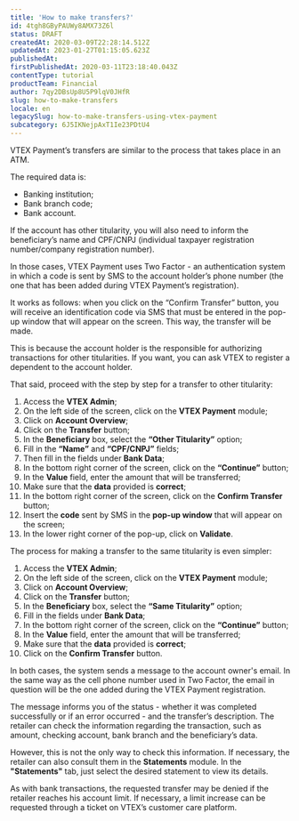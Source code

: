 ```yaml
---
title: 'How to make transfers?'
id: 4tgh8GByPAUWy8AMX73Z6l
status: DRAFT
createdAt: 2020-03-09T22:28:14.512Z
updatedAt: 2023-01-27T01:15:05.623Z
publishedAt: 
firstPublishedAt: 2020-03-11T23:18:40.043Z
contentType: tutorial
productTeam: Financial
author: 7qy2DBsUp8U5P9lqV0JHfR
slug: how-to-make-transfers
locale: en
legacySlug: how-to-make-transfers-using-vtex-payment
subcategory: 6J5IKNejpAxT1Ie23PDtU4
---
```


VTEX Payment’s transfers are similar to the process that takes place in an ATM.

The required data is:

- Banking institution;
- Bank branch code;
- Bank account.

If the account has other titularity, you will also need to inform the beneficiary’s name and CPF/CNPJ (individual taxpayer registration number/company registration number).

In those cases, VTEX Payment uses Two Factor - an authentication system in which a code is sent by SMS to the account holder’s phone number (the one that has been added during VTEX Payment’s registration).

It works as follows: when you click on the “Confirm Transfer” button, you will receive an identification code via SMS that must be entered in the pop-up window that will appear on the screen. This way, the transfer will be made.

This is because the account holder is the responsible for authorizing transactions for other titularities. If you want, you can ask VTEX to register a dependent to the account holder. 

That said, proceed with the step by step for a transfer to other titularity:

1. Access the __VTEX Admin__;
2. On the left side of the screen, click on the __VTEX Payment__ module;
3. Click on __Account Overview__;
4. Click on the __Transfer__ button;
5. In the __Beneficiary__ box, select the __“Other Titularity”__ option;
6. Fill in the __“Name”__ and __“CPF/CNPJ”__ fields;
7. Then fill in the fields under __Bank Data__;
8. In the bottom right corner of the screen, click on the __“Continue”__ button;
9. In the __Value__ field, enter the amount that will be transferred;
10. Make sure that the __data__ provided is __correct__;
11. In the bottom right corner of the screen, click on the __Confirm Transfer__ button;
12. Insert the __code__ sent by SMS in the __pop-up window__ that will appear on the screen;
13. In the lower right corner of the pop-up, click on __Validate__.

The process for making a transfer to the same titularity is even simpler:

1. Access the __VTEX Admin__;
2. On the left side of the screen, click on the __VTEX Payment__ module;
3. Click on __Account Overview__;
4. Click on the __Transfer__ button;
5. In the __Beneficiary__ box, select the __“Same Titularity”__ option;
6. Fill in the fields under __Bank Data__;
7. In the bottom right corner of the screen, click on the __“Continue”__ button;
8. In the __Value__ field, enter the amount that will be transferred;
9. Make sure that the __data__ provided is __correct__;
10. Click on the __Confirm Transfer__ button.

In both cases, the system sends a message to the account owner's email. In the same way as the cell phone number used in Two Factor, the email in question will be the one added during the VTEX Payment registration.

The message informs you of the status - whether it was completed successfully or if an error occurred - and the transfer’s description. The retailer can check the information regarding the transaction, such as amount, checking account, bank branch and the beneficiary’s data.

However, this is not the only way to check this information. If necessary, the retailer can also consult them in the __Statements__ module. In the __"Statements"__ tab, just select the desired statement to view its details.

<div class="alert alert-info">
As with bank transactions, the requested transfer may be denied if the retailer reaches his account limit. If necessary, a limit increase can be requested through a ticket on VTEX’s customer care platform.
</div>
